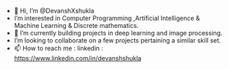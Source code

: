 - 👋 Hi, I’m @DevanshXshukla
-  I’m interested in Computer Programming ,Artificial Intelligence & Machine Learning & Discrete mathematics.
- 🌱 I’m currently building projects in deep learning and image processing.
-  I’m looking to collaborate on a few projects pertaining a similar skill set.
- 📫 How to reach me : linkedin : https://www.linkedin.com/in/devanshshukla

<!---
DevanshXshukla/DevanshXshukla is a ✨ special ✨ repository because its `README.md` (this file) appears on your GitHub profile.
You can click the Preview link to take a look at your changes.
--->
